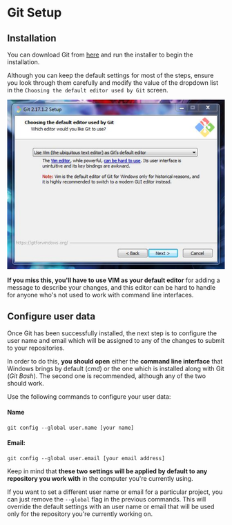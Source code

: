 # Git Setup

## Installation

You can download Git from [here](https://git-scm.com/download/win) and run the installer to begin the installation.

Although you can keep the default settings for most of the steps, ensure you look through them carefully and modify the value of the dropdown list in the `Choosing the default editor used by Git` screen.

![Choosing the default editor used by Git](images/git_default_editor.jpg "Default editor selection")

**If you miss this, you'll have to use VIM as your default editor** for adding a message to describe your changes, and this editor can be hard to handle for anyone who's not used to work with command line interfaces.

## Configure user data

Once Git has been successfully installed, the next step is to configure the user name and email which will be assigned to any of the changes to submit to your repositories.

In order to do this, **you should open** either the **command line interface** that Windows brings by default (_cmd_) or the one which is installed along with Git (_Git Bash_). The second one is recommended, although any of the two should work.

Use the following commands to configure your user data:

#### Name

```
git config --global user.name [your name]
```

#### Email:

```
git config --global user.email [your email address]
```

Keep in mind that **these two settings will be applied by default to any repository you work with** in the computer you're currently using.

If you want to set a different user name or email for a particular project, you can just remove the `--global` flag in the previous commands. This will override the default settings with an user name or email that will be used only for the repository you're currently working on.
